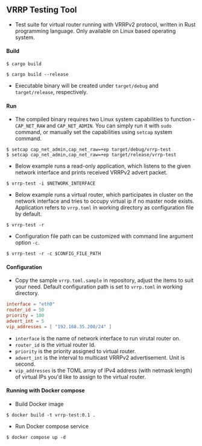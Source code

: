 ## VRRP Testing Tool

- Test suite for virtual router running with VRRPv2 protocol, written in Rust programming language. Only available on Linux based operating system.

#### Build

```shell
$ cargo build

$ cargo build --release
```

- Executable binary will be created under `target/debug` and `target/release`, respectively.

#### Run

- The compiled binary requires two Linux system capabilities to function - `CAP_NET_RAW` and `CAP_NET_ADMIN`. You can simply run it with `sudo` command, or manually set the capabilities using `setcap` system command.

```shell
$ setcap cap_net_admin,cap_net_raw=+ep target/debug/vrrp-test
$ setcap cap_net_admin,cap_net_raw=+ep target/release/vrrp-test
```

- Below example runs a read-only application, which listens to the given network interface and prints received VRRPv2 advert packet.

```shell
$ vrrp-test -i $NETWORK_INTERFACE
```

- Below example runs a virtual router, which participates in cluster on the network interface and tries to occupy virtual ip if no master node exists. Application refers to `vrrp.toml` in working directory as configuration file by default.

```shell
$ vrrp-test -r
```

- Configuration file path can be customized with command line argument option `-c`.

```shell
$ vrrp-test -r -c $CONFIG_FILE_PATH
```

#### Configuration

- Copy the sample `vrrp.toml.sample` in repository, adjust the items to suit your need. Default configuration path is set to `vrrp.toml` in working directory.

```toml
interface = "eth0"
router_id = 50
priority = 100
advert_int = 5
vip_addresses = [ "192.168.35.200/24" ]
```

- `interface` is the name of network interface to run virutal router on.
- `router_id` is the virtual router Id.
- `priority` is the priority assigned to virtual router.
- `advert_int` is the interval to multicast VRRPv2 advertisement. Unit is second.
- `vip_addresses` is the TOML array of IPv4 address (with netmask length) of virtual IPs you'd like to assign to the virtual router.

#### Running with Docker compose

- Build Docker image

```shell
$ docker build -t vrrp-test:0.1 .
```

- Run Docker compose service

```shell
$ docker compose up -d
```

